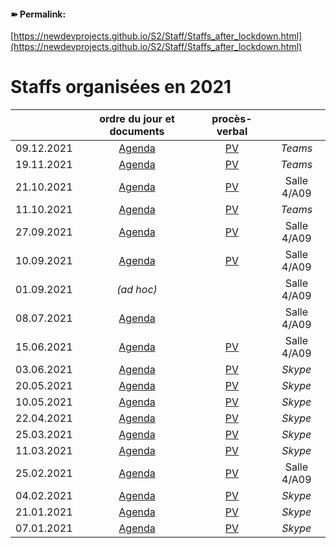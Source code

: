 <link rel="stylesheet" href="https://newdevprojects.github.io/S2/S2.css">

#### &#10173; Permalink: 
[https://newdevprojects.github.io/S2/Staff/Staffs_after_lockdown.html](https://newdevprojects.github.io/S2/Staff/Staffs_after_lockdown.html)

# Staffs organisées en 2021

| &nbsp; | ordre du jour et documents | procès-verbal | &nbsp; |
| :---: | :---: | :---: | :---: |
| 09.12.2021 | [Agenda](http://simp.ly/p/931c5C) | [PV](http://simp.ly/p/BPsLrF) | *Teams* |
| 19.11.2021 | [Agenda](http://simp.ly/p/pTNgMz) | [PV](http://simp.ly/p/3Y6Zv4) | *Teams* |
| 21.10.2021 | [Agenda](http://simp.ly/p/ldJlNL) | [PV](http://simp.ly/p/dWs18g) | Salle 4/A09 |
| 11.10.2021 | [Agenda](http://simp.ly/p/s4Gx8C) | [PV](http://simp.ly/p/KJDWnn) | *Teams* |
| 27.09.2021 | [Agenda](http://simp.ly/p/w4q5FR) |[PV](http://simp.ly/p/tgyKtz) | Salle 4/A09 |
| 10.09.2021 | [Agenda](https://newdevprojects.github.io/S2/Staff_20210910/20210910_Staff_Agenda.html) | [PV](http://simp.ly/p/FWHF3x) | Salle 4/A09 |
| 01.09.2021 | *(ad hoc)* | &nbsp; | Salle 4/A09 |
| 08.07.2021 | [Agenda](https://newdevprojects.github.io/S2/Staff_20210708/20210708_Staff_Agenda.html) | &nbsp; | Salle 4/A09 |
| 15.06.2021 | [Agenda](https://newdevprojects.github.io/S2/Staff_20210615/20210615_Staff_Agenda.html) | [PV](https://newdevprojects.github.io/S2/Staff_20210615/20210615_Staff_PV.html) | Salle 4/A09 |
| 03.06.2021 | [Agenda](https://newdevprojects.github.io/S2/Staff_20210603/20210603_Staff_Agenda.html) | [PV](http://simp.ly/p/jR9RVB) | *Skype* |
| 20.05.2021 | [Agenda](https://newdevprojects.github.io/S2/Staff_20210520/20210520_Staff_Agenda.html) | [PV](http://simp.ly/p/NX5QlF) | *Skype* |
| 10.05.2021 | [Agenda](https://newdevprojects.github.io/S2/Staff_20210510/20210510_Staff_Agenda.html) | [PV](https://newdevprojects.github.io/S2/Staff_20210520/20210510_Staff_PV.pdf) | *Skype* |
| 22.04.2021 | [Agenda](https://newdevprojects.github.io/S2/Staff_20210422/20210422_Staff_Agenda.html) | [PV](https://newdevprojects.github.io/S2/Staff_20210422/20210422_Staff_PV.html) | *Skype* |
| 25.03.2021 | [Agenda](https://newdevprojects.github.io/S2/Staff_20210325/20210325_Staff_Agenda.html) | [PV](https://newdevprojects.github.io/S2/Staff_20210422/Tableau_Staff_20210325.pdf) | *Skype* |
| 11.03.2021 | [Agenda](https://newdevprojects.github.io/S2/Staff_20210311/20210311_Staff_Agenda.html) | [PV](https://newdevprojects.github.io/S2/Staff_20210422/Tableau_Staff_20210311.pdf) | *Skype* |
| 25.02.2021 | [Agenda](https://newdevprojects.github.io/S2/Staff_20210225/20210225_Staff_Agenda.html) | [PV](https://newdevprojects.github.io/S2/Staff_20210225/20210225_Staff_PV.html) | Salle 4/A09 |
| 04.02.2021 | [Agenda](https://newdevprojects.github.io/S2/Staff_20210204/20210204_Staff_Agenda.html) | [PV](https://newdevprojects.github.io/S2/Staff_20210204/20210204_Staff_PV.html) | *Skype* |
| 21.01.2021 | [Agenda](https://newdevprojects.github.io/S2/Staff_20210121/20210121_Staff_Agenda.html) | [PV](https://newdevprojects.github.io/S2/Staff_20210121/20210121_Staff_PV.html) | *Skype* |
| 07.01.2021 | [Agenda](https://newdevprojects.github.io/S2/Staff_20210107/20210107_Staff_Agenda.html) | [PV](https://newdevprojects.github.io/S2/Staff_20210107/20210107_Staff_PV.html) | *Skype* |

